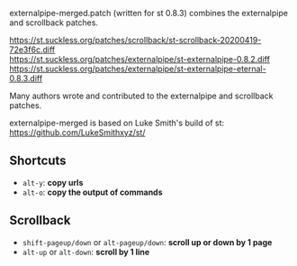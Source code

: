 externalpipe-merged.patch (written for st 0.8.3) combines the externalpipe and scrollback patches.

https://st.suckless.org/patches/scrollback/st-scrollback-20200419-72e3f6c.diff  
https://st.suckless.org/patches/externalpipe/st-externalpipe-0.8.2.diff  
https://st.suckless.org/patches/externalpipe/st-externalpipe-eternal-0.8.3.diff

Many authors wrote and contributed to the externalpipe and scrollback patches.

externalpipe-merged is based on Luke Smith's build of st:  
https://github.com/LukeSmithxyz/st/

## Shortcuts  
+ `alt-y`: **copy urls**  
+ `alt-o`: **copy the output of commands**  

## Scrollback  
+ `shift-pageup/down` or `alt-pageup/down`: **scroll up or down by 1 page**  
+ `alt-up` or `alt-down`: **scroll by 1 line**  
